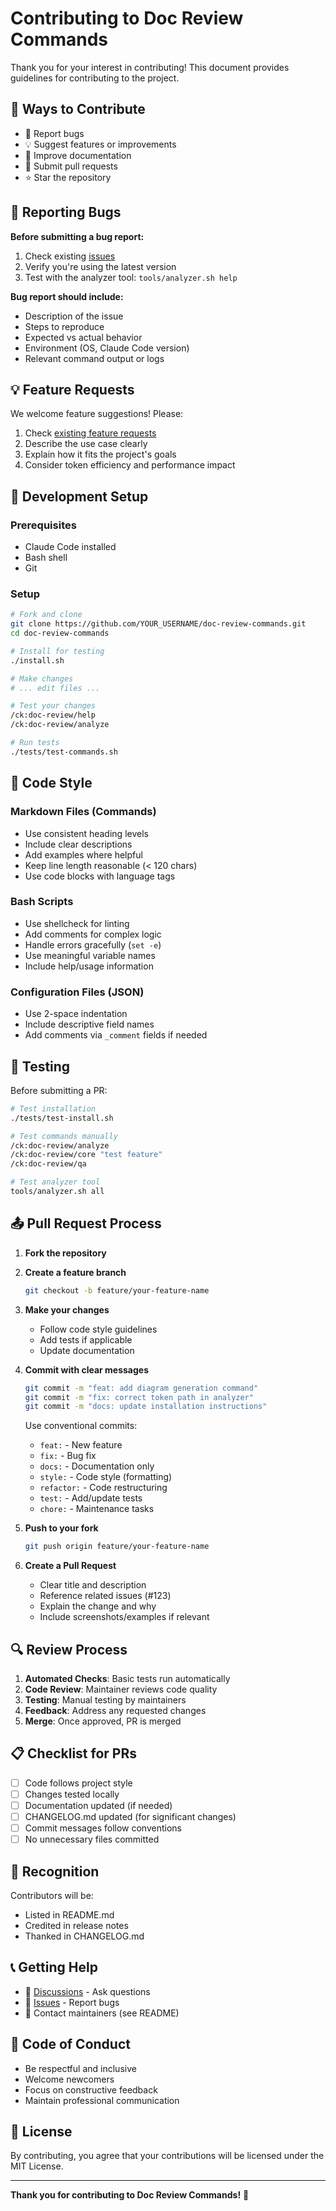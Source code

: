 # Contributing to Doc Review Commands

Thank you for your interest in contributing! This document provides guidelines for contributing to the project.

## 🎯 Ways to Contribute

- 🐛 Report bugs
- 💡 Suggest features or improvements
- 📝 Improve documentation
- 🔧 Submit pull requests
- ⭐ Star the repository

## 🐛 Reporting Bugs

**Before submitting a bug report:**
1. Check existing [issues](https://github.com/YOUR_USERNAME/doc-review-commands/issues)
2. Verify you're using the latest version
3. Test with the analyzer tool: `tools/analyzer.sh help`

**Bug report should include:**
- Description of the issue
- Steps to reproduce
- Expected vs actual behavior
- Environment (OS, Claude Code version)
- Relevant command output or logs

## 💡 Feature Requests

We welcome feature suggestions! Please:
1. Check [existing feature requests](https://github.com/YOUR_USERNAME/doc-review-commands/issues?q=is%3Aissue+is%3Aopen+label%3Aenhancement)
2. Describe the use case clearly
3. Explain how it fits the project's goals
4. Consider token efficiency and performance impact

## 🔧 Development Setup

### Prerequisites
- Claude Code installed
- Bash shell
- Git

### Setup

```bash
# Fork and clone
git clone https://github.com/YOUR_USERNAME/doc-review-commands.git
cd doc-review-commands

# Install for testing
./install.sh

# Make changes
# ... edit files ...

# Test your changes
/ck:doc-review/help
/ck:doc-review/analyze

# Run tests
./tests/test-commands.sh
```

## 📝 Code Style

### Markdown Files (Commands)
- Use consistent heading levels
- Include clear descriptions
- Add examples where helpful
- Keep line length reasonable (< 120 chars)
- Use code blocks with language tags

### Bash Scripts
- Use shellcheck for linting
- Add comments for complex logic
- Handle errors gracefully (`set -e`)
- Use meaningful variable names
- Include help/usage information

### Configuration Files (JSON)
- Use 2-space indentation
- Include descriptive field names
- Add comments via `_comment` fields if needed

## 🧪 Testing

Before submitting a PR:

```bash
# Test installation
./tests/test-install.sh

# Test commands manually
/ck:doc-review/analyze
/ck:doc-review/core "test feature"
/ck:doc-review/qa

# Test analyzer tool
tools/analyzer.sh all
```

## 📤 Pull Request Process

1. **Fork the repository**
2. **Create a feature branch**
   ```bash
   git checkout -b feature/your-feature-name
   ```

3. **Make your changes**
   - Follow code style guidelines
   - Add tests if applicable
   - Update documentation

4. **Commit with clear messages**
   ```bash
   git commit -m "feat: add diagram generation command"
   git commit -m "fix: correct token path in analyzer"
   git commit -m "docs: update installation instructions"
   ```

   Use conventional commits:
   - `feat:` - New feature
   - `fix:` - Bug fix
   - `docs:` - Documentation only
   - `style:` - Code style (formatting)
   - `refactor:` - Code restructuring
   - `test:` - Add/update tests
   - `chore:` - Maintenance tasks

5. **Push to your fork**
   ```bash
   git push origin feature/your-feature-name
   ```

6. **Create a Pull Request**
   - Clear title and description
   - Reference related issues (#123)
   - Explain the change and why
   - Include screenshots/examples if relevant

## 🔍 Review Process

1. **Automated Checks**: Basic tests run automatically
2. **Code Review**: Maintainer reviews code quality
3. **Testing**: Manual testing by maintainers
4. **Feedback**: Address any requested changes
5. **Merge**: Once approved, PR is merged

## 📋 Checklist for PRs

- [ ] Code follows project style
- [ ] Changes tested locally
- [ ] Documentation updated (if needed)
- [ ] CHANGELOG.md updated (for significant changes)
- [ ] Commit messages follow conventions
- [ ] No unnecessary files committed

## 🌟 Recognition

Contributors will be:
- Listed in README.md
- Credited in release notes
- Thanked in CHANGELOG.md

## 📞 Getting Help

- 💬 [Discussions](https://github.com/YOUR_USERNAME/doc-review-commands/discussions) - Ask questions
- 🐛 [Issues](https://github.com/YOUR_USERNAME/doc-review-commands/issues) - Report bugs
- 📧 Contact maintainers (see README)

## 📜 Code of Conduct

- Be respectful and inclusive
- Welcome newcomers
- Focus on constructive feedback
- Maintain professional communication

## 📄 License

By contributing, you agree that your contributions will be licensed under the MIT License.

---

**Thank you for contributing to Doc Review Commands!** 🎉
